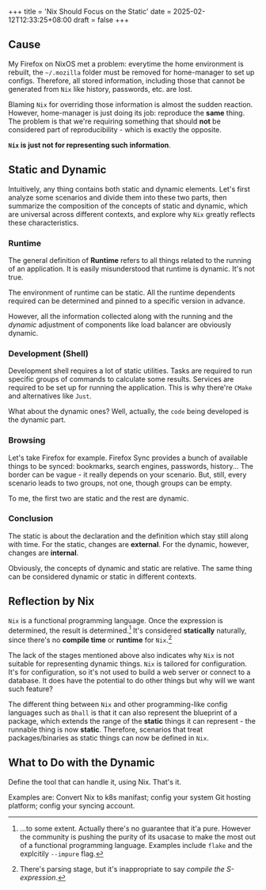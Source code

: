 +++
title = 'Nix Should Focus on the Static'
date = 2025-02-12T12:33:25+08:00
draft = false
+++

## Cause

My Firefox on NixOS met a problem: everytime the home environment is rebuilt, the `~/.mozilla` folder must be removed for home-manager to set up configs. Therefore, all stored information, including those that cannot be generated from `Nix` like history, passwords, etc. are lost.

Blaming `Nix` for overriding those information is almost the sudden reaction. However, home-manager is just doing its job: reproduce the **same** thing. The problem is that we're requiring something that should **not** be considered part of reproducibility - which is exactly the opposite.

**`Nix` is just not for representing such information**.

## Static and Dynamic

Intuitively, any thing contains both static and dynamic elements. Let's first analyze some scenarios and divide them into these two parts, then summarize the composition of the concepts of static and dynamic, which are universal across different contexts, and explore why `Nix` greatly reflects these characteristics.

### Runtime

The general definition of **Runtime** refers to all things related to the running of an application. It is easily misunderstood that runtime is dynamic. It's not true.

The environment of runtime can be static. All the runtime dependents required can be determined and pinned to a specific version in advance.

However, all the information collected along with the running and the *dynamic* adjustment of components like load balancer are obviously dynamic.

### Development (Shell)

Development shell requires a lot of static utilities. Tasks are required to run specific groups of commands to calculate some results. Services are required to be set up for running the application. This is why there're `CMake` and alternatives like `Just`.

What about the dynamic ones? Well, actually, the `code` being developed is the dynamic part.

### Browsing

Let's take Firefox for example. Firefox Sync provides a bunch of available things to be synced: bookmarks, search engines, passwords, history... The border can be vague - it really depends on your scenario. But, still, every scenario leads to two groups, not one, though groups can be empty.

To me, the first two are static and the rest are dynamic.

### Conclusion

The static is about the declaration and the definition which stay still along with time. For the static, changes are **external**. For the dynamic, however, changes are **internal**.

Obviously, the concepts of dynamic and static are relative. The same thing can be considered dynamic or static in different contexts.

## Reflection by Nix

`Nix` is a functional programming language. Once the expression is determined, the result is determined.[^1] It's considered **statically** naturally, since there's no **compile time** or **runtime** for `Nix`.[^2]

The lack of the stages mentioned above also indicates why `Nix` is not suitable for representing dynamic things. `Nix` is tailored for configuration. It's for configuration, so it's not used to build a web server or connect to a database. It does have the potential to do other things but why will we want such feature?

The different thing between `Nix` and other programming-like config languages such as `Dhall` is that it can also represent the blueprint of a package, which extends the range of the **static** things it can represent - the runnable thing is now **static**. Therefore, scenarios that treat packages/binaries as static things can now be defined in `Nix`.

## What to Do with the Dynamic

Define the tool that can handle it, using Nix. That's it.

Examples are: Convert Nix to k8s manifast; config your system Git hosting platform; config your syncing account.

[^1]: ...to some extent. Actually there's no guarantee that it'a pure. However the community is pushing the purity of its usacase to make the most out of a functional programming language. Examples include `flake` and the explcitily `--impure` flag.

[^2]: There's parsing stage, but it's inappropriate to say *compile the S-expression*.
